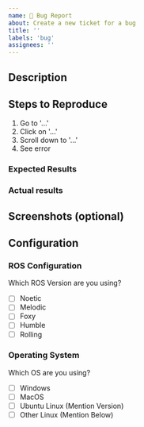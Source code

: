 ```yaml
---
name: 🐛 Bug Report
about: Create a new ticket for a bug
title: ''
labels: 'bug'
assignees: ''
---
```


## Description

<!-- Please include a brief description of the bug encountered -->

## Steps to Reproduce

<!-- Please include full steps to reproduce so that we can reproduce the problem. -->

1. Go to '...'
2. Click on '...'
3. Scroll down to '...'
4. See error

### Expected Results

<!-- what did you want to see? -->

### Actual results

<!-- what did you see? -->

## Screenshots (optional)

<!--
      Consider also attaching screenshots and/or videos to better
      illustrate the issue.

      You can upload them directly on GitHub by dragging and dropping into this issue.
      Beware that video file size is limited to 10MB.
-->

## Configuration

### ROS Configuration

Which ROS Version are you using?

- [ ] Noetic
- [ ] Melodic
- [ ] Foxy
- [ ] Humble
- [ ] Rolling

### Operating System

Which OS are you using?

- [ ] Windows
- [ ] MacOS
- [ ] Ubuntu Linux (Mention Version)
- [ ] Other Linux (Mention Below)